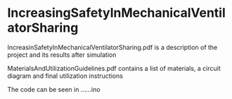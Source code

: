 # IncreasingSafetyInMechanicalVentilatorSharing

IncreasinSafetyInMechanicalVentilatorSharing.pdf is a description of the project and its results after simulation

MaterialsAndUtilizationGuidelines.pdf contains a list of materials, a circuit diagram and final utilization instructions

The code can be seen in ......ino
